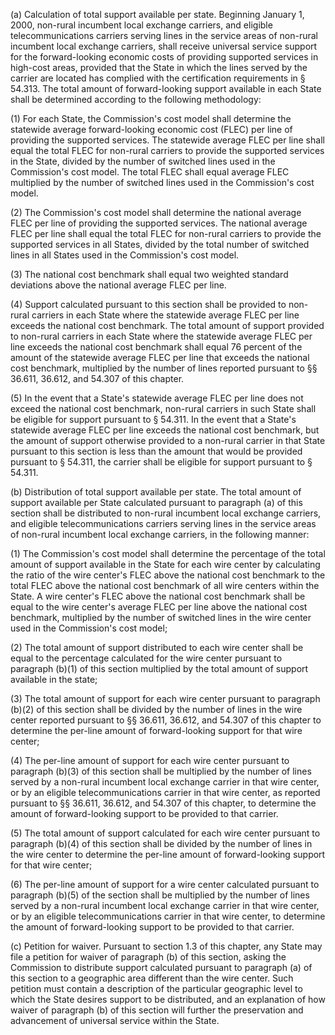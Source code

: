 (a) Calculation of total support available per state. Beginning January 1, 2000, non-rural incumbent local exchange carriers, and eligible telecommunications carriers serving lines in the service areas of non-rural incumbent local exchange carriers, shall receive universal service support for the forward-looking economic costs of providing supported services in high-cost areas, provided that the State in which the lines served by the carrier are located has complied with the certification requirements in § 54.313. The total amount of forward-looking support available in each State shall be determined according to the following methodology:

(1) For each State, the Commission's cost model shall determine the statewide average forward-looking economic cost (FLEC) per line of providing the supported services. The statewide average FLEC per line shall equal the total FLEC for non-rural carriers to provide the supported services in the State, divided by the number of switched lines used in the Commission's cost model. The total FLEC shall equal average FLEC multiplied by the number of switched lines used in the Commission's cost model.

(2) The Commission's cost model shall determine the national average FLEC per line of providing the supported services. The national average FLEC per line shall equal the total FLEC for non-rural carriers to provide the supported services in all States, divided by the total number of switched lines in all States used in the Commission's cost model.

(3) The national cost benchmark shall equal two weighted standard deviations above the national average FLEC per line.

(4) Support calculated pursuant to this section shall be provided to non-rural carriers in each State where the statewide average FLEC per line exceeds the national cost benchmark. The total amount of support provided to non-rural carriers in each State where the statewide average FLEC per line exceeds the national cost benchmark shall equal 76 percent of the amount of the statewide average FLEC per line that exceeds the national cost benchmark, multiplied by the number of lines reported pursuant to §§ 36.611, 36.612, and 54.307 of this chapter.

(5) In the event that a State's statewide average FLEC per line does not exceed the national cost benchmark, non-rural carriers in such State shall be eligible for support pursuant to § 54.311. In the event that a State's statewide average FLEC per line exceeds the national cost benchmark, but the amount of support otherwise provided to a non-rural carrier in that State pursuant to this section is less than the amount that would be provided pursuant to § 54.311, the carrier shall be eligible for support pursuant to § 54.311.

(b) Distribution of total support available per state. The total amount of support available per State calculated pursuant to paragraph (a) of this section shall be distributed to non-rural incumbent local exchange carriers, and eligible telecommunications carriers serving lines in the service areas of non-rural incumbent local exchange carriers, in the following manner:

(1) The Commission's cost model shall determine the percentage of the total amount of support available in the State for each wire center by calculating the ratio of the wire center's FLEC above the national cost benchmark to the total FLEC above the national cost benchmark of all wire centers within the State. A wire center's FLEC above the national cost benchmark shall be equal to the wire center's average FLEC per line above the national cost benchmark, multiplied by the number of switched lines in the wire center used in the Commission's cost model;

(2) The total amount of support distributed to each wire center shall be equal to the percentage calculated for the wire center pursuant to paragraph (b)(1) of this section multiplied by the total amount of support available in the state;

(3) The total amount of support for each wire center pursuant to paragraph (b)(2) of this section shall be divided by the number of lines in the wire center reported pursuant to §§ 36.611, 36.612, and 54.307 of this chapter to determine the per-line amount of forward-looking support for that wire center;

(4) The per-line amount of support for each wire center pursuant to paragraph (b)(3) of this section shall be multiplied by the number of lines served by a non-rural incumbent local exchange carrier in that wire center, or by an eligible telecommunications carrier in that wire center, as reported pursuant to §§ 36.611, 36.612, and 54.307 of this chapter, to determine the amount of forward-looking support to be provided to that carrier.

(5) The total amount of support calculated for each wire center pursuant to paragraph (b)(4) of this section shall be divided by the number of lines in the wire center to determine the per-line amount of forward-looking support for that wire center;

(6) The per-line amount of support for a wire center calculated pursuant to paragraph (b)(5) of the section shall be multiplied by the number of lines served by a non-rural incumbent local exchange carrier in that wire center, or by an eligible telecommunications carrier in that wire center, to determine the amount of forward-looking support to be provided to that carrier.

(c) Petition for waiver. Pursuant to section 1.3 of this chapter, any State may file a petition for waiver of paragraph (b) of this section, asking the Commission to distribute support calculated pursuant to paragraph (a) of this section to a geographic area different than the wire center. Such petition must contain a description of the particular geographic level to which the State desires support to be distributed, and an explanation of how waiver of paragraph (b) of this section will further the preservation and advancement of universal service within the State.


